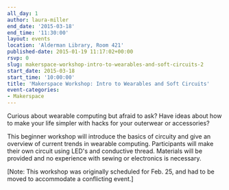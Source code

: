 ```yaml
---
all_day: 1
author: laura-miller
end_date: '2015-03-18'
end_time: '11:30:00'
layout: events
location: 'Alderman Library, Room 421'
published-date: 2015-01-19 11:17:02+00:00
rsvp: 0
slug: makerspace-workshop-intro-to-wearables-and-soft-circuits-2
start_date: 2015-03-18
start_time: '10:00:00'
title: 'Makerspace Workshop: Intro to Wearables and Soft Circuits'
event-categories:
- Makerspace
---
```


Curious about wearable computing but afraid to ask? Have ideas about how to make your life simpler with hacks for your outerwear or accessories?

This beginner workshop will introduce the basics of circuity and give an overview of current trends in wearable computing. Participants will make their own circuit using LED's and conductive thread. Materials will be provided and no experience with sewing or electronics is necessary.

[Note: This workshop was originally scheduled for Feb. 25, and had to be moved to accommodate a conflicting event.]
